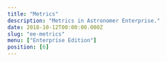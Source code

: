 ```yaml
---
title: "Metrics"
description: "Metrics in Astronomer Enterprise."
date: 2018-10-12T00:00:00.000Z
slug: "ee-metrics"
menu: ["Enterprise Edition"]
position: [6]
---
```

